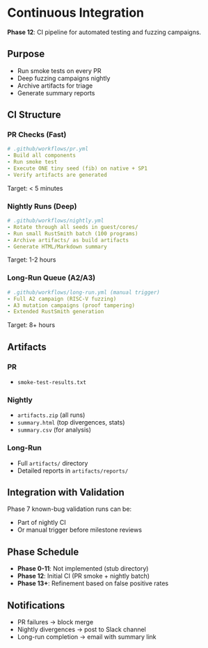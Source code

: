 # Continuous Integration

**Phase 12**: CI pipeline for automated testing and fuzzing campaigns.

## Purpose

- Run smoke tests on every PR
- Deep fuzzing campaigns nightly
- Archive artifacts for triage
- Generate summary reports

## CI Structure

### PR Checks (Fast)
```yaml
# .github/workflows/pr.yml
- Build all components
- Run smoke test
- Execute ONE tiny seed (fib) on native + SP1
- Verify artifacts are generated
```

Target: < 5 minutes

### Nightly Runs (Deep)
```yaml
# .github/workflows/nightly.yml
- Rotate through all seeds in guest/cores/
- Run small RustSmith batch (100 programs)
- Archive artifacts/ as build artifacts
- Generate HTML/Markdown summary
```

Target: 1-2 hours

### Long-Run Queue (A2/A3)
```yaml
# .github/workflows/long-run.yml (manual trigger)
- Full A2 campaign (RISC-V fuzzing)
- A3 mutation campaigns (proof tampering)
- Extended RustSmith generation
```

Target: 8+ hours

## Artifacts

### PR
- `smoke-test-results.txt`

### Nightly
- `artifacts.zip` (all runs)
- `summary.html` (top divergences, stats)
- `summary.csv` (for analysis)

### Long-Run
- Full `artifacts/` directory
- Detailed reports in `artifacts/reports/`

## Integration with Validation

Phase 7 known-bug validation runs can be:
- Part of nightly CI
- Or manual trigger before milestone reviews

## Phase Schedule

- **Phase 0-11**: Not implemented (stub directory)
- **Phase 12**: Initial CI (PR smoke + nightly batch)
- **Phase 13+**: Refinement based on false positive rates

## Notifications

- PR failures → block merge
- Nightly divergences → post to Slack channel
- Long-run completion → email with summary link

